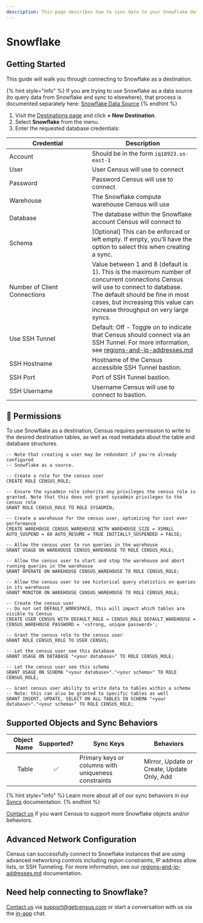 ```yaml
---
description: This page describes how to sync data to your Snowflake data warehouse.
---
```


# Snowflake

## Getting Started <a href="#getting-started" id="getting-started"></a>

This guide will walk you through connecting to Snowflake as a destination.

{% hint style="info" %}
If you are trying to use Snowflake as a data source (to query data from Snowflake and sync to elsewhere), that process is documented separately here: [Snowflake Data Source](../sources/available-sources/snowflake.md)
{% endhint %}

1. Visit the [Destinations page](https://app.getcensus.com/destinations) and click **+ New Destination**.
2. Select **Snowflake** from the menu.
3. Enter the requested database credentials:

<table><thead><tr><th width="203">Credential</th><th>Description</th></tr></thead><tbody><tr><td>Account</td><td>Should be in the form <code>iq18923.us-east-1</code></td></tr><tr><td>User</td><td>User Census will use to connect</td></tr><tr><td>Password</td><td>Password Census will use to connect</td></tr><tr><td>Warehouse</td><td>The Snowflake compute warehouse Census will use</td></tr><tr><td>Database</td><td>The database within the Snowflake account Census will connect to</td></tr><tr><td>Schema</td><td>[Optional] This can be enforced or left empty. If empty, you'll have the option to select this when creating a sync.</td></tr><tr><td>Number of Client Connections</td><td>Value between 1 and 8 (default is 1). This is the maximum number of concurrent connections Census will use to connect to database. The default should be fine in most cases, but increasing this value can increase throughput on very large syncs.</td></tr><tr><td>Use SSH Tunnel</td><td>Default: Off - Toggle on to indicate that Census should connect via an SSH Tunnel. For more information, see <a data-mention href="../misc/security-and-privacy/regions-and-ip-addresses.md">regions-and-ip-addresses.md</a></td></tr><tr><td>SSH Hostname</td><td>Hostname of the Census accessible SSH Tunnel bastion.</td></tr><tr><td>SSH Port</td><td>Port of SSH Tunnel bastion.</td></tr><tr><td>SSH Username</td><td>Username Census will use to connect to bastion.</td></tr></tbody></table>

## 🔑 Permissions

To use Snowflake as a destination, Census requires permission to write to the desired destination tables, as well as read metadata about the table and database structures.

```
-- Note that creating a user may be redundant if you're already configured
-- Snowflake as a source.

-- Create a role for the census user
CREATE ROLE CENSUS_ROLE;

-- Ensure the sysadmin role inherits any privileges the census role is granted. Note that this does not grant sysadmin privileges to the census role
GRANT ROLE CENSUS_ROLE TO ROLE SYSADMIN;

-- Create a warehouse for the census user, optimizing for cost over performance
CREATE WAREHOUSE CENSUS_WAREHOUSE WITH WAREHOUSE_SIZE = XSMALL AUTO_SUSPEND = 60 AUTO_RESUME = TRUE INITIALLY_SUSPENDED = FALSE;

-- Allow the census user to run queries in the warehouse
GRANT USAGE ON WAREHOUSE CENSUS_WAREHOUSE TO ROLE CENSUS_ROLE;

-- Allow the census user to start and stop the warehouse and abort running queries in the warehouse
GRANT OPERATE ON WAREHOUSE CENSUS_WAREHOUSE TO ROLE CENSUS_ROLE;

-- Allow the census user to see historical query statistics on queries in its warehouse
GRANT MONITOR ON WAREHOUSE CENSUS_WAREHOUSE TO ROLE CENSUS_ROLE;

-- Create the census user
-- Do not set DEFAULT_WORKSPACE, this will impact which tables are visible to Census
CREATE USER CENSUS WITH DEFAULT_ROLE = CENSUS_ROLE DEFAULT_WAREHOUSE = CENSUS_WAREHOUSE PASSWORD = '<strong, unique password>';

-- Grant the census role to the census user
GRANT ROLE CENSUS_ROLE TO USER CENSUS;

-- Let the census user see this database
GRANT USAGE ON DATABASE "<your database>" TO ROLE CENSUS_ROLE;

-- Let the census user see this schema
GRANT USAGE ON SCHEMA "<your database>"."<your schema>" TO ROLE CENSUS_ROLE;

-- Grant census user ability to write data to tables within a schema
-- Note: this can also be granted to specific tables as well
GRANT INSERT, UPDATE, SELECT ON ALL TABLES IN SCHEMA "<your database>"."<your schema>" TO ROLE CENSUS_ROLE;
```

## Supported Objects and Sync Behaviors <a href="#supported-objects-and-sync-behaviors" id="supported-objects-and-sync-behaviors"></a>

| **Object Name** | **Supported?** | **Sync Keys**                                       | **Behaviors**                              |
| --------------: | :------------: | --------------------------------------------------- | ------------------------------------------ |
|           Table |        ✅       | Primary keys or columns with uniqueness constraints | Mirror, Update or Create, Update Only, Add |

{% hint style="info" %}
Learn more about all of our sync behaviors in our [Syncs](../syncs/core-concept/#sync-behaviors) documentation.
{% endhint %}

[Contact us](mailto:support@getcensus.com) if you want Census to support more Snowflake objects and/or behaviors.

## Advanced Network Configuration

Census can successfully connect to Snowflake instances that are using advanced networking controls including region constraints, IP address allow lists, or SSH Tunneling. For more information, see our [regions-and-ip-addresses.md](../misc/security-and-privacy/regions-and-ip-addresses.md "mention") documentation.

## Need help connecting to Snowflake?

[Contact us](mailto:support@getcensus.com) via support@getcensus.com or start a conversation with us via the [in-app](https://app.getcensus.com) chat.
